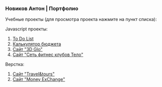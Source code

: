 ### Новиков Антон | Портфолио
Учебные проекты (для просмотра проекта нажмите на пункт списка):
  
  Javascript проекты:
1. [To Do List](https://ant-nov.github.io/ToDoList/ "Перейти к To Do List")
2. [Калькулятор бюджета](https://ant-nov.github.io/BudgetCalculator/ "Перейти на Калькулятор бюджета")
3. [Сайт "3D Glo"](https://ant-nov.github.io/Glo3D/ "Перейти на сайт")
4. [Сайт "Сеть фитнес клубов Тело"](https://ant-nov.github.io/fitness_club_Telo/ "Перейти на сайт")
  
  Верстка:
1. [Сайт "Travel&tours"](https://ant-nov.github.io/Travel%20&%20tours/ "Перейти на сайт")
2. [Сайт "Money ExChange"](https://ant-nov.github.io/MoneyExChange/ "Перейти на сайт")
